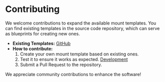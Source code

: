 # Contributing

We welcome contributions to expand the available mount templates. You can find existing templates in the source code repository, which can serve as blueprints for creating new ones.

- **Existing Templates:** [GitHub](https://github.com/jsc-jupyter/jupyterlab-data-mount/tree/main/src/templates)
- **How to contribute:**
  1. Create your own mount template based on existing ones.
  2. Test it to ensure it works as expected. [Development](https://github.com/jsc-jupyter/jupyterlab-data-mount/tree/main?tab=readme-ov-file#contributing)
  3. Submit a Pull Request to the repository.

We appreciate community contributions to enhance the software!
